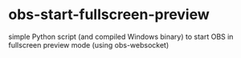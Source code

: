 # obs-start-fullscreen-preview
simple Python script (and compiled Windows binary) to start OBS in fullscreen preview mode (using obs-websocket) 
